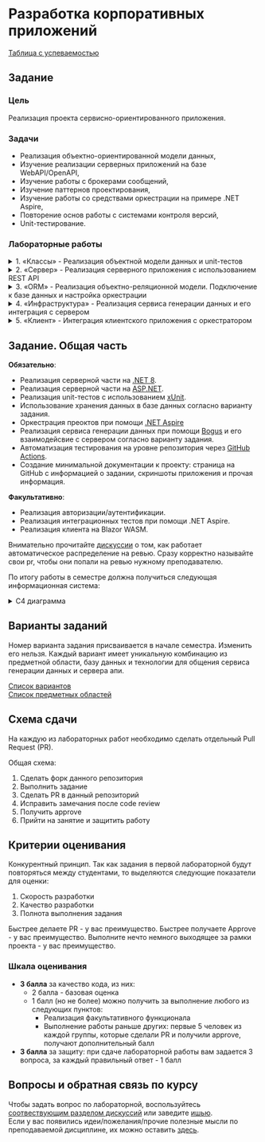 # Разработка корпоративных приложений
[Таблица с успеваемостью]()

## Задание
### Цель
Реализация проекта сервисно-ориентированного приложения.

### Задачи
* Реализация объектно-ориентированной модели данных,
* Изучение реализации серверных приложений на базе WebAPI/OpenAPI,
* Изучение работы с брокерами сообщений,
* Изучение паттернов проектирования,
* Изучение работы со средствами оркестрации на примере .NET Aspire,
* Повторение основ работы с системами контроля версий,
* Unit-тестирование.

### Лабораторные работы
<details>
<summary>1.	«Классы» - Реализация объектной модели данных и unit-тестов</summary>
<br> 
В рамках первой лабораторной работы необходимо подготовить структуру классов, описывающих предметную область, определяемую в задании. В каждом из заданий присутствует часть, связанная с обработкой данных, представленная в разделе «Unit-тесты». Данную часть необходимо реализовать в виде unit-тестов: подготовить тестовые данные, выполнить запрос с использованием LINQ, проверить результаты.  

Хранение данных на этом этапе допускается осуществлять в памяти в виде коллекций.  
Необходимо включить **как минимум 10** экземпляров каждого класса в датасид. 
  
</details>
<details>
<summary>2.	«Сервер» - Реализация серверного приложения с использованием REST API</summary>
<br> 
Во второй лабораторной работе необходимо реализовать серверное приложение, которое должно:
- Осуществлять базовые CRUD-операции с реализованными в первой лабораторной сущностями
- Предоставлять результаты аналитических запросов (раздел «Unit-тесты» задания)

Хранение данных на этом этапе допускается осуществлять в памяти в виде коллекций.
<br> 
</details>
<details>
<summary>3.	«ORM» - Реализация объектно-реляционной модели. Подключение к базе данных и настройка оркестрации</summary>
<br> 
В третьей лабораторной работе хранение должно быть переделано c инмемори коллекций на базу данных.  
Должны быть созданы миграции для создания таблиц в бд и их первоначального заполнения.
<br> 
Также необходимо настроить оркестратор Aspire на запуск сервера и базы данных.
<br> 
</details>
<details>
<summary>4.	«Инфраструктура» - Реализация сервиса генерации данных и его интеграция с сервером</summary>
<br>  
В четвертой лабораторной работе необходимо имплементировать сервис, который генерировал бы контракты. Контракты далее передаются в сервер и сохраняются в бд.
Сервис должен представлять из себя отдельное приложение без референсов к серверным проектам за исключением библиотеки с контрактами.
Отправка контрактов при помощи gRPC должна выполняться в потоковом виде.
При использовании брокеров сообщений, необходимо предусмотреть ретраи при подключении к брокеру.

Также необходимо добавить в конфигурацию Aspire запуск генератора и (если того требует вариант) брокера сообщений.
<br> 
</details>
<details>
<summary>5.	«Клиент» - Интеграция клиентского приложения с оркестратором</summary>
<br> 
В пятой лабораторной необходимо добавить в конфигурацию Aspire запуск клиентского приложения для написанного ранее сервера. Клиент создается в рамках курса "Веб разработка".
<br> 
</details>

## Задание. Общая часть
**Обязательно**:
* Реализация серверной части на [.NET 8](https://learn.microsoft.com/ru-ru/dotnet/core/whats-new/dotnet-8/overview).
* Реализация серверной части на [ASP.NET](https://dotnet.microsoft.com/ru-ru/apps/aspnet).
* Реализация unit-тестов с использованием [xUnit](https://xunit.net/?tabs=cs).
* Использование хранения данных в базе данных согласно варианту задания.
* Оркестрация преоктов при помощи [.NET Aspire](https://learn.microsoft.com/ru-ru/dotnet/aspire/get-started/aspire-overview)
* Реализация сервиса генерации данных при помощи [Bogus](https://github.com/bchavez/Bogus) и его взаимодейсвие с сервером согласно варианту задания.
* Автоматизация тестирования на уровне репозитория через [GitHub Actions](https://docs.github.com/en/actions/learn-github-actions/understanding-github-actions).
* Создание минимальной документации к проекту: страница на GitHub с информацией о задании, скриншоты приложения и прочая информация.

**Факультативно**:
* Реализация авторизации/аутентификации.
* Реализация интеграционных тестов при помощи .NET Aspire.
* Реализация клиента на Blazor WASM.

Внимательно прочитайте [дискуссии](https://github.com/itsecd/enterprise-development/discussions/1) о том, как работает автоматическое распределение на ревью.
Сразу корректно называйте свои pr, чтобы они попали на ревью нужному преподавателю.

По итогу работы в семестре должна получиться следующая информационная система:
<details>
<summary>C4 диаграмма</summary>

<img width="965" height="936" alt="image1" src="https://github.com/user-attachments/assets/da485c97-3108-4678-9461-5ef4aecc9f98" />

</details>

## Варианты заданий
Номер варианта задания присваивается в начале семестра. Изменить его нельзя. Каждый вариант имеет уникальную комбинацию из предметной области, базу данных и технологии для общения сервиса генерации данных и сервера апи.

[Список вариантов](https://docs.google.com/document/d/1Wc8AvsKS_1JptpsxHO-cwfAxz2ghxvQRQ0fy4el2ZOc/edit?usp=sharing)  
[Список предметных областей](https://docs.google.com/document/d/15jWhXMwd2K8giFMKku_yrY_s2uQNEu4ugJXLYPvYJAE/edit?usp=sharing)  

## Схема сдачи

На каждую из лабораторных работ необходимо сделать отдельный Pull Request (PR).

Общая схема:
1. Сделать форк данного репозитория
2. Выполнить задание
3. Сделать PR в данный репозиторий
4. Исправить замечания после code review
5. Получить approve 
6. Прийти на занятие и защитить работу

## Критерии оценивания

Конкурентный принцип.
Так как задания в первой лабораторной будут повторяться между студентами, то выделяются следующие показатели для оценки:
1. Скорость разработки
2. Качество разработки
3. Полнота выполнения задания

Быстрее делаете PR - у вас преимущество.
Быстрее получаете Approve - у вас преимущество.
Выполните нечто немного выходящее за рамки проекта - у вас преимущество.

### Шкала оценивания

- **3 балла** за качество кода, из них:
  - 2 балла - базовая оценка
  - 1 балл (но не более) можно получить за выполнение любого из следующих пунктов:
    - Реализация факультативного функционала
    - Выполнение работы раньше других: первые 5 человек из каждой группы, которые сделали PR и получили approve, получают дополнительный балл
- **3 балла** за защиту: при сдаче лабораторной работы вам задается 3 вопроса, за каждый правильный ответ - 1 балл

## Вопросы и обратная связь по курсу

Чтобы задать вопрос по лабораторной, воспользуйтесь [соотвествующим разделом дискуссий](https://github.com/itsecd/enterprise-development/discussions/categories/questions) или заведите [ишью](https://github.com/itsecd/enterprise-development/issues/new).  
Если у вас появились идеи/пожелания/прочие полезные мысли по преподаваемой дисциплине, их можно оставить [здесь](https://github.com/itsecd/enterprise-development/discussions/categories/ideas).